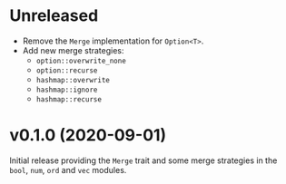# Unreleased

- Remove the `Merge` implementation for `Option<T>`.
- Add new merge strategies:
  - `option::overwrite_none`
  - `option::recurse`
  - `hashmap::overwrite`
  - `hashmap::ignore`
  - `hashmap::recurse`

# v0.1.0 (2020-09-01)

Initial release providing the `Merge` trait and some merge strategies in the
`bool`, `num`, `ord` and `vec` modules.
